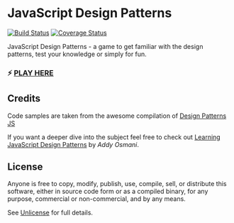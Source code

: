# JavaScript Design Patterns

[![Build Status](https://travis-ci.org/zoltantothcom/JavaScript-Design-Patterns.svg?branch=master)](https://travis-ci.org/zoltantothcom/JavaScript-Design-Patterns) [![Coverage Status](https://coveralls.io/repos/github/zoltantothcom/JavaScript-Design-Patterns/badge.svg)](https://coveralls.io/github/zoltantothcom/JavaScript-Design-Patterns)

JavaScript Design Patterns - a game to get familiar with the design patterns, test your knowledge or simply for fun.

### :zap: [PLAY HERE](http://javascript-design-patterns.surge.sh/)

## Credits

Code samples are taken from the awesome compilation of [Design Patterns JS](https://github.com/fbeline/Design-Patterns-JS)

If you want a deeper dive into the subject feel free to check out [Learning JavaScript Design Patterns](https://addyosmani.com/resources/essentialjsdesignpatterns/book/) by _Addy Osmani_.

## License

Anyone is free to copy, modify, publish, use, compile, sell, or distribute this software, either in source code form or as a compiled binary, for any purpose, commercial or non-commercial, and by any means.

See [Unlicense](http://unlicense.org) for full details.
